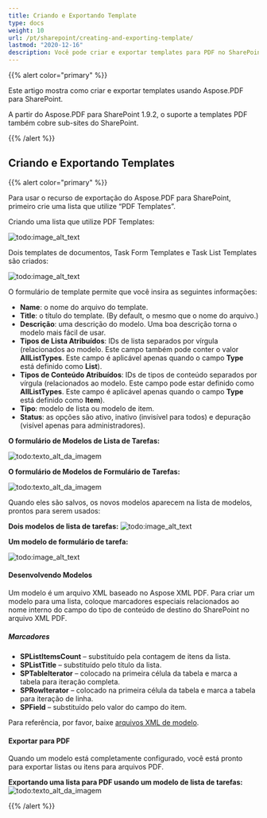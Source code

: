 ```yaml
---
title: Criando e Exportando Template
type: docs
weight: 10
url: /pt/sharepoint/creating-and-exporting-template/
lastmod: "2020-12-16"
description: Você pode criar e exportar templates para PDF no SharePoint usando a API PDF SharePoint.
---
```


{{% alert color="primary" %}}

Este artigo mostra como criar e exportar templates usando Aspose.PDF para SharePoint.

A partir do Aspose.PDF para SharePoint 1.9.2, o suporte a templates PDF também cobre sub-sites do SharePoint.

{{% /alert %}}

## **Criando e Exportando Templates**
{{% alert color="primary" %}}

Para usar o recurso de exportação do Aspose.PDF para SharePoint, primeiro crie uma lista que utilize “PDF Templates”.

Criando uma lista que utilize PDF Templates:

![todo:image_alt_text](creating-and-exporting-template_1.png)

Dois templates de documentos, Task Form Templates e Task List Templates são criados:

![todo:image_alt_text](creating-and-exporting-template_2.png)

O formulário de template permite que você insira as seguintes informações:

- **Name**: o nome do arquivo do template.
- **Title**: o título do template.
 (By default, o mesmo que o nome do arquivo.)
- **Descrição**: uma descrição do modelo. Uma boa descrição torna o modelo mais fácil de usar.
- **Tipos de Lista Atribuídos**: IDs de lista separados por vírgula (relacionados ao modelo. Este campo também pode conter o valor **AllListTypes**. Este campo é aplicável apenas quando o campo **Type** está definido como **List**).
- **Tipos de Conteúdo Atribuídos**: IDs de tipos de conteúdo separados por vírgula (relacionados ao modelo. Este campo pode estar definido como **AllListTypes**. Este campo é aplicável apenas quando o campo **Type** está definido como **Item**).
- **Tipo**: modelo de lista ou modelo de item.
- **Status**: as opções são ativo, inativo (invisível para todos) e depuração (visível apenas para administradores).

**O formulário de Modelos de Lista de Tarefas:**

![todo:texto_alt_da_imagem](creating-and-exporting-template_3.png)

**O formulário de Modelos de Formulário de Tarefas:**

![todo:texto_alt_da_imagem](creating-and-exporting-template_4.png)

Quando eles são salvos, os novos modelos aparecem na lista de modelos, prontos para serem usados:

**Dois modelos de lista de tarefas:**
![todo:image_alt_text](creating-and-exporting-template_5.png)

**Um modelo de formulário de tarefa:**

![todo:image_alt_text](creating-and-exporting-template_6.png)

#### **Desenvolvendo Modelos**
Um modelo é um arquivo XML baseado no Aspose XML PDF. Para criar um modelo para uma lista, coloque marcadores especiais relacionados ao nome interno do campo do tipo de conteúdo de destino do SharePoint no arquivo XML PDF.
##### **Marcadores**
- **SPListItemsCount** – substituído pela contagem de itens da lista.
- **SPListTitle** – substituído pelo título da lista.
- **SPTableIterator** – colocado na primeira célula da tabela e marca a tabela para iteração completa.
- **SPRowIterator** – colocado na primeira célula da tabela e marca a tabela para iteração de linha.
- **SPField** – substituído pelo valor do campo do item.

Para referência, por favor, baixe [arquivos XML de modelo](attachments/8421394/8618082.zip).
#### **Exportar para PDF**
Quando um modelo está completamente configurado, você está pronto para exportar listas ou itens para arquivos PDF.

**Exportando uma lista para PDF usando um modelo de lista de tarefas:**
![todo:texto_alt_da_imagem](creating-and-exporting-template_7.png)

{{% /alert %}}